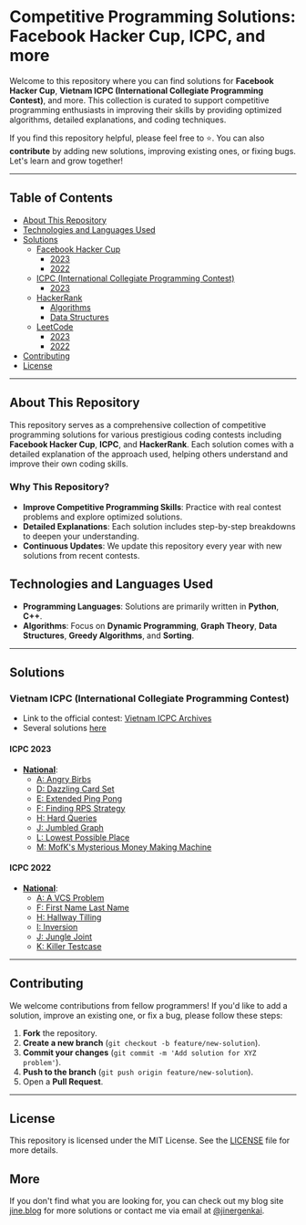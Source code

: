 # Competitive Programming Solutions: Facebook Hacker Cup, ICPC, and more

Welcome to this repository where you can find solutions for **Facebook Hacker Cup**, **Vietnam ICPC (International Collegiate Programming Contest)**, and more. This collection is curated to support competitive programming enthusiasts in improving their skills by providing optimized algorithms, detailed explanations, and coding techniques.

If you find this repository helpful, please feel free to ⭐️. You can also **contribute** by adding new solutions, improving existing ones, or fixing bugs. Let's learn and grow together!

---

## Table of Contents

- [About This Repository](#about-this-repository)
- [Technologies and Languages Used](#technologies-and-languages-used)
- [Solutions](#solutions)
  - [Facebook Hacker Cup](#facebook-hacker-cup)
    - [2023](#facebook-hacker-cup-2023)
    - [2022](#facebook-hacker-cup-2022)
  - [ICPC (International Collegiate Programming Contest)](#icpc)
    - [2023](#icpc-2023)
  - [HackerRank](#hackerrank)
    - [Algorithms](#hackerrank-algorithms)
    - [Data Structures](#hackerrank-data-structures)
  - [LeetCode](#leetcode)
    - [2023](#leetcode-2023)
    - [2022](#leetcode-2022)
- [Contributing](#contributing)
- [License](#license)

---

## About This Repository

This repository serves as a comprehensive collection of competitive programming solutions for various prestigious coding contests including **Facebook Hacker Cup**, **ICPC**, and **HackerRank**. Each solution comes with a detailed explanation of the approach used, helping others understand and improve their own coding skills.

### Why This Repository?

- **Improve Competitive Programming Skills**: Practice with real contest problems and explore optimized solutions.
- **Detailed Explanations**: Each solution includes step-by-step breakdowns to deepen your understanding.
- **Continuous Updates**: We update this repository every year with new solutions from recent contests.

## Technologies and Languages Used

- **Programming Languages**: Solutions are primarily written in **Python**, **C++**.
- **Algorithms**: Focus on **Dynamic Programming**, **Graph Theory**, **Data Structures**, **Greedy Algorithms**, and **Sorting**.

---

## Solutions


### Vietnam ICPC (International Collegiate Programming Contest)
- Link to the official contest: [Vietnam ICPC Archives](https://icpcvn.github.io/)
- Several solutions [here](https://icpcarchive.github.io/Vietnam.html)

#### ICPC 2023

<!-- - **Regional**:
  - [Problem A - Example Problem](path/to/solution)
  - [Problem B - Example Problem](path/to/solution) -->

- **[National](https://oj.vnoi.info/contest/icpc23_national)**:
  - [A: Angry Birbs](/icpc/2023/national/A.cpp)
  - [D: Dazzling Card Set](/icpc/2023/national/D.cpp)
  - [E: Extended Ping Pong](/icpc/2023/national/E.cpp)
  - [F: Finding RPS Strategy](/icpc/2023/national/F.cpp)
  - [H: Hard Queries](/icpc/2023/national/H.cpp)
  - [J: Jumbled Graph](/icpc/2023/national/J.cpp)
  - [L: Lowest Possible Place](/icpc/2023/national/L.cpp)
  - [M: MofK's Mysterious Money Making Machine](/icpc/2023/national/M.cpp)

#### ICPC 2022

- **[National](https://oj.vnoi.info/contest/icpc22_national)**:
  - [A: A VCS Problem](/icpc/2022/national/A.cpp)
  - [F: First Name Last Name](/icpc/2022/national/F.cpp)
  - [H: Hallway Tilling](/icpc/2022/national/H.cpp)
  - [I: Inversion](/icpc/2022/national/I.cpp)
  - [J: Jungle Joint](/icpc/2022/national/J.cpp)
  - [K: Killer Testcase](/icpc/2022/national/M.cpp)

<!-- 
### Facebook Hacker Cup

#### Facebook Hacker Cup 2023
- **Round 1**:
  - [Problem A - Example Problem](path/to/solution)  
  - [Problem B - Example Problem](path/to/solution)  

- **Round 2**:
  - [Problem C - Example Problem](path/to/solution)  
  - [Problem D - Example Problem](path/to/solution) -->

<!-- ### HackerRank

#### HackerRank Algorithms
- **Warm-Up**:
  - [Solve Me First](path/to/solution)
  - [Simple Array Sum](path/to/solution)

- **Sorting**:
  - [Big Sorting](path/to/solution)
  - [Insertion Sort](path/to/solution)

#### HackerRank Data Structures
- **Arrays**:
  - [2D Array - DS](path/to/solution)
  - [Dynamic Array](path/to/solution)

- **Trees**:
  - [Tree: Preorder Traversal](path/to/solution)
  - [Tree: Height of a Binary Tree](path/to/solution) -->

---

## Contributing

We welcome contributions from fellow programmers! If you'd like to add a solution, improve an existing one, or fix a bug, please follow these steps:

1. **Fork** the repository.
2. **Create a new branch** (`git checkout -b feature/new-solution`).
3. **Commit your changes** (`git commit -m 'Add solution for XYZ problem'`).
4. **Push to the branch** (`git push origin feature/new-solution`).
5. Open a **Pull Request**.

---

## License

This repository is licensed under the MIT License. See the [LICENSE](LICENSE) file for more details.

## More

If you don't find what you are looking for, you can check out my blog site [jine.blog](https://www.example.com) for more solutions or contact me via email at [@jinergenkai](mailto:jinergenkai@gmail.com).